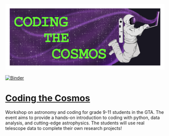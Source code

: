 ![alt text](https://github.com/simrannerval/Coding-the-Cosmos/blob/main/Organization/banner_v3.png?raw=true)

[![Binder](https://mybinder.org/badge_logo.svg)](https://mybinder.org/v2/gh/simrannerval/Coding-the-Cosmos/main)

# [Coding the Cosmos](https://www.dunlap.utoronto.ca/coding-the-cosmos/)
Workshop on astronomy and coding for grade 9-11 students in the GTA. The event aims to provide a hands-on introduction to coding with python, data analysis, and cutting-edge astrophysics. The students will use real telescope data to complete their own research projects!
